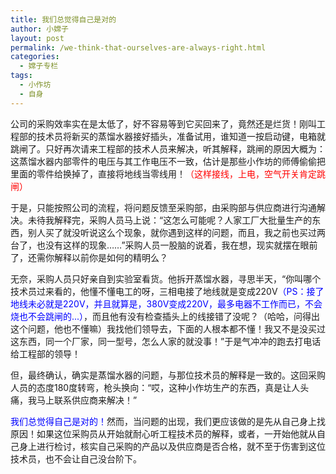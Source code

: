 ```yaml
---
title: 我们总觉得自己是对的
author: 小嫦子
layout: post
permalink: /we-think-that-ourselves-are-always-right.html
categories:
  - 嫦子专栏
tags:
  - 小作坊
  - 自身
---
```

公司的采购效率实在是太低了，好不容易等到它买回来了，竟然还是烂货！刚叫工程部的技术员将新买的蒸馏水器接好插头，准备试用，谁知道一按启动键，电箱就跳闸了。只好再次请来工程部的技术人员来解决，听其解释，跳闸的原因大概为：这蒸馏水器内部零件的电压与其工作电压不一致，估计是那些小作坊的师傅偷偷把里面的零件给换掉了，直接将地线当零线用！<span style="color: #ff0000;">（这样接线，上电，空气开关肯定跳闸）</span>  


  
于是，只能按照公司的流程，将问题反馈至采购部，由采购部与供应商进行沟通解决。未待我解释完，采购人员马上说：“这怎么可能呢？人家工厂大批量生产的东西，别人买了就没听说这么个现象，就你遇到这样的问题，而且，我之前也买过两台了，也没有这样的现象……”采购人员一股脑的说着，我在想，现实就摆在眼前了，还需你解释以前你是如何的精明么？

无奈，采购人员只好亲自到实验室看货。他拆开蒸馏水器，寻思半天，“你叫哪个技术员过来看的，他懂不懂电工的呀，三相电接了地线就是变成220V<span style="color: #0000ff;">（PS：接了地线未必就是220V，并且就算是，380V变成220V，最多电器不工作而已，不会烧也不会跳闸的...）</span>，而且他有没有检查插头上的线接错了没呢？（哈哈，问得出这个问题，他也不懂嘛）我找他们领导去，下面的人根本都不懂！我又不是没买过这东西，同一个厂家，同一型号，怎么人家的就没事！”于是气冲冲的跑去打电话给工程部的领导！

但，最终确认，确实是蒸馏水器的问题，与那位技术员的解释是一致的。这回采购人员的态度180度转弯，枪头换向：“哎，这种小作坊生产的东西，真是让人头痛，我马上联系供应商来解决！”

<span style="color: #0000ff;">我们总觉得自己是对的！</span>然而，当问题的出现，我们更应该做的是先从自己身上找原因！如果这位采购员从开始就耐心听工程技术员的解释，或者，一开始他就从自己身上进行检讨，核实自己采购的产品以及供应商是否合格，就不至于伤害到这位技术员，也不会让自己没台阶下。